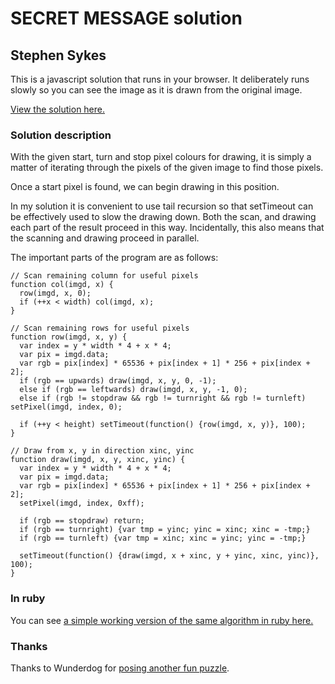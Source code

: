 # SECRET MESSAGE solution

## Stephen Sykes

This is a javascript solution that runs in your browser. It deliberately runs slowly so you can see the image as it is drawn from the original image.

[View the solution here.](http://sdsykes.github.io/secretmessage/)

### Solution description

With the given start, turn and stop pixel colours for drawing, it is simply a matter of iterating through the pixels of the given image to find those pixels.

Once a start pixel is found, we can begin drawing in this position.

In my solution it is convenient to use tail recursion so that setTimeout can be effectively used to slow the drawing down. 
Both the scan, and drawing each part of the result proceed in this way.
Incidentally, this also means that the scanning and drawing proceed in parallel.

The important parts of the program are as follows:

    // Scan remaining column for useful pixels
    function col(imgd, x) {
      row(imgd, x, 0);
      if (++x < width) col(imgd, x);
    }
    
    // Scan remaining rows for useful pixels
    function row(imgd, x, y) {
      var index = y * width * 4 + x * 4;
      var pix = imgd.data;
      var rgb = pix[index] * 65536 + pix[index + 1] * 256 + pix[index + 2];
      if (rgb == upwards) draw(imgd, x, y, 0, -1);
      else if (rgb == leftwards) draw(imgd, x, y, -1, 0);
      else if (rgb != stopdraw && rgb != turnright && rgb != turnleft) setPixel(imgd, index, 0);
  
      if (++y < height) setTimeout(function() {row(imgd, x, y)}, 100);
    }
    
    // Draw from x, y in direction xinc, yinc
    function draw(imgd, x, y, xinc, yinc) {
      var index = y * width * 4 + x * 4;
      var pix = imgd.data;
      var rgb = pix[index] * 65536 + pix[index + 1] * 256 + pix[index + 2];
      setPixel(imgd, index, 0xff);

      if (rgb == stopdraw) return;
      if (rgb == turnright) {var tmp = yinc; yinc = xinc; xinc = -tmp;}
      if (rgb == turnleft) {var tmp = xinc; xinc = yinc; yinc = -tmp;}

      setTimeout(function() {draw(imgd, x + xinc, y + yinc, xinc, yinc)}, 100);
    }

### In ruby

You can see [a simple working version of the same algorithm in ruby here.](https://github.com/sdsykes/secretnut/blob/master/a.rb)

### Thanks

Thanks to Wunderdog for [posing another fun puzzle](http://wunder.dog/secret-message-1).
